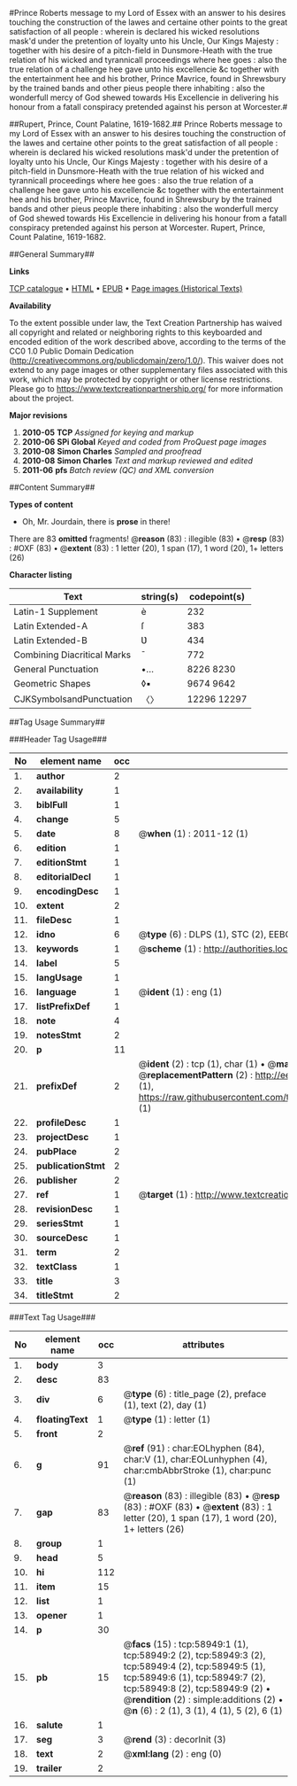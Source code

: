 #Prince Roberts message to my Lord of Essex with an answer to his desires touching the construction of the lawes and certaine other points to the great satisfaction of all people : wherein is declared his wicked resolutions mask'd under the pretention of loyalty unto his Uncle, Our Kings Majesty : together with his desire of a pitch-field in Dunsmore-Heath with the true relation of his wicked and tyrannicall proceedings where hee goes : also the true relation of a challenge hee gave unto his excellencie &c together with the entertainment hee and his brother, Prince Mavrice, found in Shrewsbury by the trained bands and other pieus people there inhabiting : also the wonderfull mercy of God shewed towards His Excellencie in delivering his honour from a fatall conspiracy pretended against his person at Worcester.#

##Rupert, Prince, Count Palatine, 1619-1682.##
Prince Roberts message to my Lord of Essex with an answer to his desires touching the construction of the lawes and certaine other points to the great satisfaction of all people : wherein is declared his wicked resolutions mask'd under the pretention of loyalty unto his Uncle, Our Kings Majesty : together with his desire of a pitch-field in Dunsmore-Heath with the true relation of his wicked and tyrannicall proceedings where hee goes : also the true relation of a challenge hee gave unto his excellencie &c together with the entertainment hee and his brother, Prince Mavrice, found in Shrewsbury by the trained bands and other pieus people there inhabiting : also the wonderfull mercy of God shewed towards His Excellencie in delivering his honour from a fatall conspiracy pretended against his person at Worcester.
Rupert, Prince, Count Palatine, 1619-1682.

##General Summary##

**Links**

[TCP catalogue](http://www.ota.ox.ac.uk/tcp/)  • 
[HTML](http://tei.it.ox.ac.uk/tcp/Texts-HTML/free/A57/A57910.html)  • 
[EPUB](http://tei.it.ox.ac.uk/tcp/Texts-EPUB/free/A57/A57910.epub) • 
[Page images (Historical Texts)](https://historicaltexts.jisc.ac.uk/eebo-12293615e)

**Availability**

To the extent possible under law, the Text Creation Partnership has waived all copyright and related or neighboring rights to this keyboarded and encoded edition of the work described above, according to the terms of the CC0 1.0 Public Domain Dedication (http://creativecommons.org/publicdomain/zero/1.0/). This waiver does not extend to any page images or other supplementary files associated with this work, which may be protected by copyright or other license restrictions. Please go to https://www.textcreationpartnership.org/ for more information about the project.

**Major revisions**

1. __2010-05__ __TCP__ *Assigned for keying and markup*
1. __2010-06__ __SPi Global__ *Keyed and coded from ProQuest page images*
1. __2010-08__ __Simon Charles__ *Sampled and proofread*
1. __2010-08__ __Simon Charles__ *Text and markup reviewed and edited*
1. __2011-06__ __pfs__ *Batch review (QC) and XML conversion*

##Content Summary##

**Types of content**

  * Oh, Mr. Jourdain, there is **prose** in there!

There are 83 **omitted** fragments! 
 @__reason__ (83) : illegible (83)  •  @__resp__ (83) : #OXF (83)  •  @__extent__ (83) : 1 letter (20), 1 span (17), 1 word (20), 1+ letters (26)

**Character listing**


|Text|string(s)|codepoint(s)|
|---|---|---|
|Latin-1 Supplement|è|232|
|Latin Extended-A|ſ|383|
|Latin Extended-B|Ʋ|434|
|Combining             Diacritical Marks|̄|772|
|General Punctuation|•…|8226 8230|
|Geometric Shapes|◊▪|9674 9642|
|CJKSymbolsandPunctuation|〈〉|12296 12297|

##Tag Usage Summary##

###Header Tag Usage###

|No|element name|occ|attributes|
|---|---|---|---|
|1.|__author__|2||
|2.|__availability__|1||
|3.|__biblFull__|1||
|4.|__change__|5||
|5.|__date__|8| @__when__ (1) : 2011-12 (1)|
|6.|__edition__|1||
|7.|__editionStmt__|1||
|8.|__editorialDecl__|1||
|9.|__encodingDesc__|1||
|10.|__extent__|2||
|11.|__fileDesc__|1||
|12.|__idno__|6| @__type__ (6) : DLPS (1), STC (2), EEBO-CITATION (1), OCLC (1), VID (1)|
|13.|__keywords__|1| @__scheme__ (1) : http://authorities.loc.gov/ (1)|
|14.|__label__|5||
|15.|__langUsage__|1||
|16.|__language__|1| @__ident__ (1) : eng (1)|
|17.|__listPrefixDef__|1||
|18.|__note__|4||
|19.|__notesStmt__|2||
|20.|__p__|11||
|21.|__prefixDef__|2| @__ident__ (2) : tcp (1), char (1)  •  @__matchPattern__ (2) : ([0-9\-]+):([0-9IVX]+) (1), (.+) (1)  •  @__replacementPattern__ (2) : http://eebo.chadwyck.com/downloadtiff?vid=$1&page=$2 (1), https://raw.githubusercontent.com/textcreationpartnership/Texts/master/tcpchars.xml#$1 (1)|
|22.|__profileDesc__|1||
|23.|__projectDesc__|1||
|24.|__pubPlace__|2||
|25.|__publicationStmt__|2||
|26.|__publisher__|2||
|27.|__ref__|1| @__target__ (1) : http://www.textcreationpartnership.org/docs/. (1)|
|28.|__revisionDesc__|1||
|29.|__seriesStmt__|1||
|30.|__sourceDesc__|1||
|31.|__term__|2||
|32.|__textClass__|1||
|33.|__title__|3||
|34.|__titleStmt__|2||


###Text Tag Usage###

|No|element name|occ|attributes|
|---|---|---|---|
|1.|__body__|3||
|2.|__desc__|83||
|3.|__div__|6| @__type__ (6) : title_page (2), preface (1), text (2), day (1)|
|4.|__floatingText__|1| @__type__ (1) : letter (1)|
|5.|__front__|2||
|6.|__g__|91| @__ref__ (91) : char:EOLhyphen (84), char:V (1), char:EOLunhyphen (4), char:cmbAbbrStroke (1), char:punc (1)|
|7.|__gap__|83| @__reason__ (83) : illegible (83)  •  @__resp__ (83) : #OXF (83)  •  @__extent__ (83) : 1 letter (20), 1 span (17), 1 word (20), 1+ letters (26)|
|8.|__group__|1||
|9.|__head__|5||
|10.|__hi__|112||
|11.|__item__|15||
|12.|__list__|1||
|13.|__opener__|1||
|14.|__p__|30||
|15.|__pb__|15| @__facs__ (15) : tcp:58949:1 (1), tcp:58949:2 (2), tcp:58949:3 (2), tcp:58949:4 (2), tcp:58949:5 (1), tcp:58949:6 (1), tcp:58949:7 (2), tcp:58949:8 (2), tcp:58949:9 (2)  •  @__rendition__ (2) : simple:additions (2)  •  @__n__ (6) : 2 (1), 3 (1), 4 (1), 5 (2), 6 (1)|
|16.|__salute__|1||
|17.|__seg__|3| @__rend__ (3) : decorInit (3)|
|18.|__text__|2| @__xml:lang__ (2) : eng (0)|
|19.|__trailer__|2||
